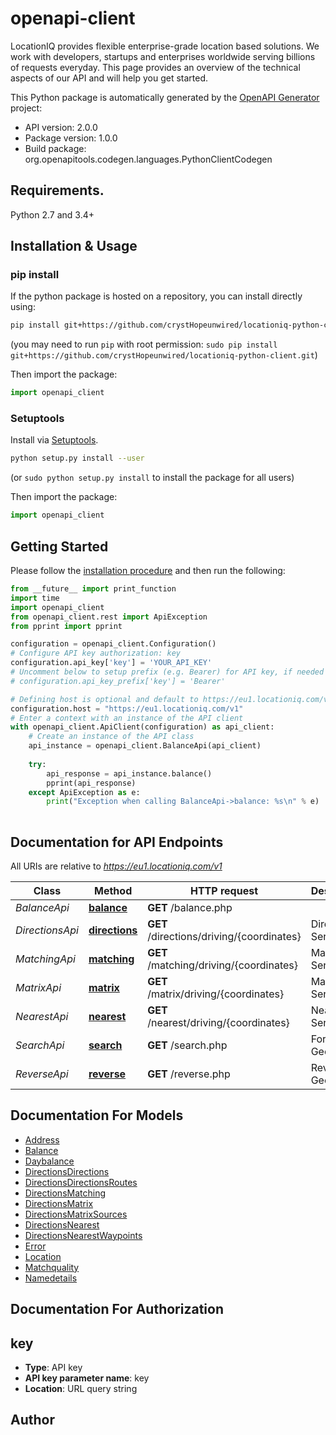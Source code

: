 # openapi-client
LocationIQ provides flexible enterprise-grade location based solutions. We work with developers, startups and enterprises worldwide serving billions of requests everyday. This page provides an overview of the technical aspects of our API and will help you get started.

This Python package is automatically generated by the [OpenAPI Generator](https://openapi-generator.tech) project:

- API version: 2.0.0
- Package version: 1.0.0
- Build package: org.openapitools.codegen.languages.PythonClientCodegen

## Requirements.

Python 2.7 and 3.4+

## Installation & Usage
### pip install

If the python package is hosted on a repository, you can install directly using:

```sh
pip install git+https://github.com/crystHopeunwired/locationiq-python-client.git
```
(you may need to run `pip` with root permission: `sudo pip install git+https://github.com/crystHopeunwired/locationiq-python-client.git`)

Then import the package:
```python
import openapi_client
```

### Setuptools

Install via [Setuptools](http://pypi.python.org/pypi/setuptools).

```sh
python setup.py install --user
```
(or `sudo python setup.py install` to install the package for all users)

Then import the package:
```python
import openapi_client
```

## Getting Started

Please follow the [installation procedure](#installation--usage) and then run the following:

```python
from __future__ import print_function
import time
import openapi_client
from openapi_client.rest import ApiException
from pprint import pprint

configuration = openapi_client.Configuration()
# Configure API key authorization: key
configuration.api_key['key'] = 'YOUR_API_KEY'
# Uncomment below to setup prefix (e.g. Bearer) for API key, if needed
# configuration.api_key_prefix['key'] = 'Bearer'

# Defining host is optional and default to https://eu1.locationiq.com/v1
configuration.host = "https://eu1.locationiq.com/v1"
# Enter a context with an instance of the API client
with openapi_client.ApiClient(configuration) as api_client:
    # Create an instance of the API class
    api_instance = openapi_client.BalanceApi(api_client)
    
    try:
        api_response = api_instance.balance()
        pprint(api_response)
    except ApiException as e:
        print("Exception when calling BalanceApi->balance: %s\n" % e)
    
```

## Documentation for API Endpoints

All URIs are relative to *https://eu1.locationiq.com/v1*

Class | Method | HTTP request | Description
------------ | ------------- | ------------- | -------------
*BalanceApi* | [**balance**](docs/BalanceApi.md#balance) | **GET** /balance.php | 
*DirectionsApi* | [**directions**](docs/DirectionsApi.md#directions) | **GET** /directions/driving/{coordinates} | Directions Service
*MatchingApi* | [**matching**](docs/MatchingApi.md#matching) | **GET** /matching/driving/{coordinates} | Matching Service
*MatrixApi* | [**matrix**](docs/MatrixApi.md#matrix) | **GET** /matrix/driving/{coordinates} | Matrix Service
*NearestApi* | [**nearest**](docs/NearestApi.md#nearest) | **GET** /nearest/driving/{coordinates} | Nearest Service
*SearchApi* | [**search**](docs/SearchApi.md#search) | **GET** /search.php | Forward Geocoding
*ReverseApi* | [**reverse**](docs/ReverseApi.md#reverse) | **GET** /reverse.php | Reverse Geocoding


## Documentation For Models

 - [Address](docs/Address.md)
 - [Balance](docs/Balance.md)
 - [Daybalance](docs/Daybalance.md)
 - [DirectionsDirections](docs/DirectionsDirections.md)
 - [DirectionsDirectionsRoutes](docs/DirectionsDirectionsRoutes.md)
 - [DirectionsMatching](docs/DirectionsMatching.md)
 - [DirectionsMatrix](docs/DirectionsMatrix.md)
 - [DirectionsMatrixSources](docs/DirectionsMatrixSources.md)
 - [DirectionsNearest](docs/DirectionsNearest.md)
 - [DirectionsNearestWaypoints](docs/DirectionsNearestWaypoints.md)
 - [Error](docs/Error.md)
 - [Location](docs/Location.md)
 - [Matchquality](docs/Matchquality.md)
 - [Namedetails](docs/Namedetails.md)


## Documentation For Authorization


## key

- **Type**: API key
- **API key parameter name**: key
- **Location**: URL query string


## Author




